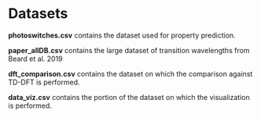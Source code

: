 # Datasets

**photoswitches.csv** contains the dataset used for property prediction.

**paper_allDB.csv** contains the large dataset of transition wavelengths from Beard et al. 2019

**dft_comparison.csv** contains the dataset on which the comparison against TD-DFT is performed.

**data_viz.csv** contains the portion of the dataset on which the visualization is performed.

